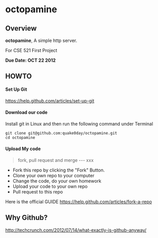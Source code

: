 # octopamine

## Overview
**octopamine**, A simple http server.

For CSE 521 First Project

**Due Date: OCT 22 2012**


## HOWTO
#### Set Up Git
<https://help.github.com/articles/set-up-git>

#### Download our code
Install git in Linux and then run the following command under Terminal

	git clone git@github.com:quake0day/octopamine.git
    cd octopamine
  

#### Upload My code
> fork, pull request and merge --- xxx

* Fork this repo by clicking the "Fork" Button.
* Clone your own repo to your computer
* Change the code, do your own homework
* Upload your code to your own repo
* Pull request to this repo

Here is the official GUIDE
<https://help.github.com/articles/fork-a-repo>

## Why Github?
<http://techcrunch.com/2012/07/14/what-exactly-is-github-anyway/>
